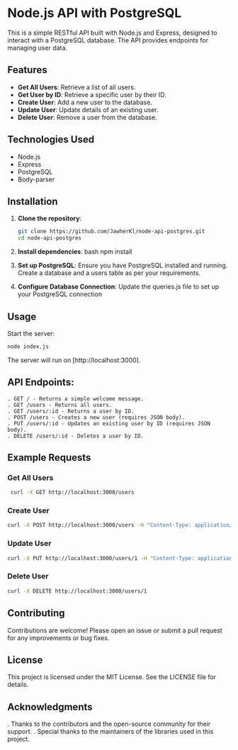 # Node.js API with PostgreSQL

This is a simple RESTful API built with Node.js and Express, designed to interact with a PostgreSQL database. The API provides endpoints for managing user data.

## Features

- **Get All Users**: Retrieve a list of all users.
- **Get User by ID**: Retrieve a specific user by their ID.
- **Create User**: Add a new user to the database.
- **Update User**: Update details of an existing user.
- **Delete User**: Remove a user from the database.

## Technologies Used

- Node.js
- Express
- PostgreSQL
- Body-parser

## Installation

1. **Clone the repository**:

   ```bash
   git clone https://github.com/JawherKl/node-api-postgres.git
   cd node-api-postgres

2. **Install dependencies**:
bash
npm install

3. **Set up PostgreSQL**:
   Ensure you have PostgreSQL installed and running.
   Create a database and a users table as per your requirements.
   
4. **Configure Database Connection**:
   Update the queries.js file to set up your PostgreSQL connection

## Usage
Start the server:

  ```bash
  node index.js
  ```

The server will run on [http://localhost:3000].

## API Endpoints:
    . GET / - Returns a simple welcome message.
    . GET /users - Returns all users.
    . GET /users/:id - Returns a user by ID.
    . POST /users - Creates a new user (requires JSON body).
    . PUT /users/:id - Updates an existing user by ID (requires JSON body).
    . DELETE /users/:id - Deletes a user by ID.
  
## Example Requests
### Get All Users
 ```bash
  curl -X GET http://localhost:3000/users
  ```

### Create User
  ```bash
  curl -X POST http://localhost:3000/users -H "Content-Type: application/json" -d '{"name": "John Doe", "email": "john@example.com"}'
  ```

### Update User
  ```bash
  curl -X PUT http://localhost:3000/users/1 -H "Content-Type: application/json" -d '{"name": "Jane Doe"}'
  ```
### Delete User
  ```bash
  curl -X DELETE http://localhost:3000/users/1
  ```

## Contributing
  Contributions are welcome! Please open an issue or submit a pull request for any improvements or bug fixes.

## License
  This project is licensed under the MIT License. See the LICENSE file for details.

## Acknowledgments
  . Thanks to the contributors and the open-source community for their support.
  . Special thanks to the maintainers of the libraries used in this project.
